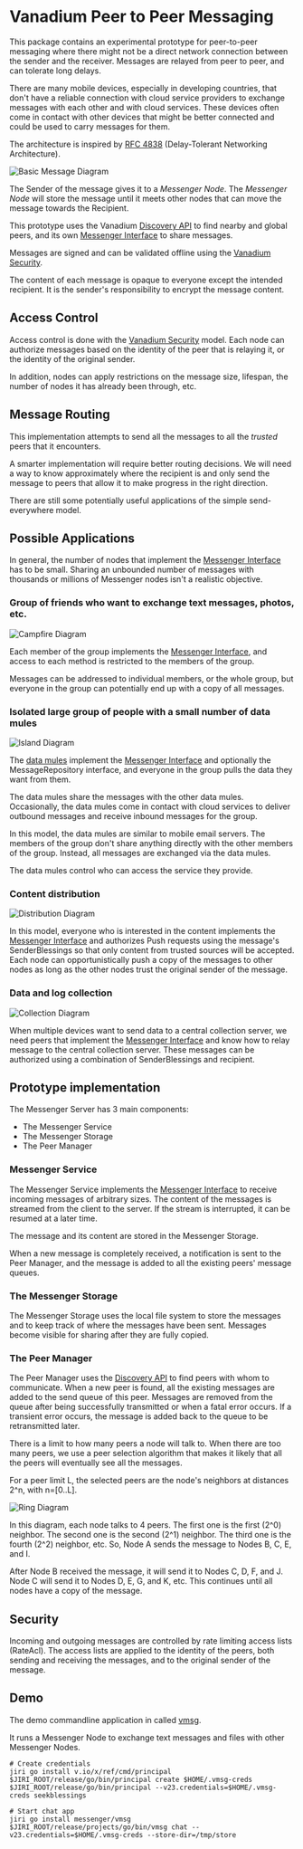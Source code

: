 # Vanadium Peer to Peer Messaging

This package contains an experimental prototype for peer-to-peer messaging
where there might not be a direct network connection between the sender and the
receiver. Messages are relayed from peer to peer, and can tolerate long delays.

There are many mobile devices, especially in developing countries, that don't
have a reliable connection with cloud service providers to exchange messages
with each other and with cloud services. These devices often come in contact
with other devices that might be better connected and could be used to carry
messages for them.

The architecture is inspired by [RFC 4838] (Delay-Tolerant Networking
Architecture).


![Basic Message Diagram](diagrams/basic.png?raw=true)

The Sender of the message gives it to a _Messenger Node_. The _Messenger Node_
will store the message until it meets other nodes that can move the message
towards the Recipient.

This prototype uses the Vanadium [Discovery API] to find nearby and global
peers, and its own [Messenger Interface] to share messages.

Messages are signed and can be validated offline using the [Vanadium Security].

The content of each message is opaque to everyone except the intended recipient.
It is the sender's responsibility to encrypt the message content.

## Access Control

Access control is done with the [Vanadium Security] model. Each node can
authorize messages based on the identity of the peer that is relaying it, or
the identity of the original sender.

In addition, nodes can apply restrictions on the message size, lifespan, the
number of nodes it has already been through, etc.

## Message Routing

This implementation attempts to send all the messages to all the _trusted_ peers
that it encounters.

A smarter implementation will require better routing decisions. We will need a
way to know approximately where the recipient is and only send the message to
peers that allow it to make progress in the right direction.

There are still some potentially useful applications of the simple
send-everywhere model.

## Possible Applications

In general, the number of nodes that implement the [Messenger Interface] has to
be small. Sharing an unbounded number of messages with thousands or millions of
Messenger nodes isn't a realistic objective.

### Group of friends who want to exchange text messages, photos, etc.

![Campfire Diagram](diagrams/campfire.png?raw=true)

Each member of the group implements the [Messenger Interface], and access to
each method is restricted to the members of the group.

Messages can be addressed to individual members, or the whole group, but
everyone in the group can potentially end up with a copy of all messages.

### Isolated large group of people with a small number of data mules

![Island Diagram](diagrams/island.png?raw=true)

The [data mules] implement the [Messenger Interface] and optionally the
MessageRepository interface, and everyone in the group pulls the data they want
from them.

The data mules share the messages with the other data mules. Occasionally, the
data mules come in contact with cloud services to deliver outbound messages and
receive inbound messages for the group.

In this model, the data mules are similar to mobile email servers. The members
of the group don't share anything directly with the other members of the group.
Instead, all messages are exchanged via the data mules.

The data mules control who can access the service they provide.

### Content distribution

![Distribution Diagram](diagrams/distribution.png?raw=true)

In this model, everyone who is interested in the content implements the
[Messenger Interface] and authorizes Push requests using the message's
SenderBlessings so that only content from trusted sources will be accepted. Each
node can opportunistically push a copy of the messages to other nodes as long as
the other nodes trust the original sender of the message.

### Data and log collection

![Collection Diagram](diagrams/collection.png?raw=true)

When multiple devices want to send data to a central collection server, we need
peers that implement the [Messenger Interface] and know how to relay message to
the central collection server. These messages can be authorized using a
combination of SenderBlessings and recipient.

## Prototype implementation

The Messenger Server has 3 main components:

   * The Messenger Service
   * The Messenger Storage
   * The Peer Manager

### Messenger Service

The Messenger Service implements the [Messenger Interface] to receive incoming
messages of arbitrary sizes. The content of the messages is streamed from the
client to the server. If the stream is interrupted, it can be resumed at a later
time.

The message and its content are stored in the Messenger Storage.

When a new message is completely received, a notification is sent to the Peer
Manager, and the message is added to all the existing peers' message queues.

### The Messenger Storage

The Messenger Storage uses the local file system to store the messages and to
keep track of where the messages have been sent. Messages become visible for
sharing after they are fully copied.

### The Peer Manager

The Peer Manager uses the [Discovery API] to find peers with whom to
communicate. When a new peer is found, all the existing messages are added to
the send queue of this peer. Messages are removed from the queue after being
successfully transmitted or when a fatal error occurs. If a transient error
occurs, the message is added back to the queue to be retransmitted later.

There is a limit to how many peers a node will talk to. When there are too
many peers, we use a peer selection algorithm that makes it likely that all
the peers will eventually see all the messages.

For a peer limit L, the selected peers are the node's neighbors at distances
2^n, with n=[0..L].

![Ring Diagram](diagrams/ring.png?raw=true)

In this diagram, each node talks to 4 peers. The first one is the first (2^0)
neighbor. The second one is the second (2^1) neighbor. The third one is the
fourth (2^2) neighbor, etc. So, Node A sends the message to Nodes B, C, E, and
I.

After Node B received the message, it will send it to Nodes C, D, F, and J. Node
C will send it to Nodes D, E, G, and K, etc. This continues until all nodes have
a copy of the message.

## Security

Incoming and outgoing messages are controlled by rate limiting access lists
(RateAcl). The access lists are applied to the identity of the peers, both
sending and receiving the messages, and to the original sender of the message.

## Demo

The demo commandline application in called [vmsg](vmsg/doc.go).

It runs a Messenger Node to exchange text messages and files with other
Messenger Nodes.

```
# Create credentials
jiri go install v.io/x/ref/cmd/principal
$JIRI_ROOT/release/go/bin/principal create $HOME/.vmsg-creds
$JIRI_ROOT/release/go/bin/principal --v23.credentials=$HOME/.vmsg-creds seekblessings

# Start chat app
jiri go install messenger/vmsg
$JIRI_ROOT/release/projects/go/bin/vmsg chat --v23.credentials=$HOME/.vmsg-creds --store-dir=/tmp/store
```

[RFC 4838]: https://tools.ietf.org/html/rfc4838
[Discovery API]: https://github.com/vanadium/go.v23/blob/master/discovery/model.go
[Messenger Interface]: ifc/service.vdl
[Vanadium Security]: https://vanadium.github.io/concepts/security.html
[data mules]: https://en.wikipedia.org/wiki/Data_mule

